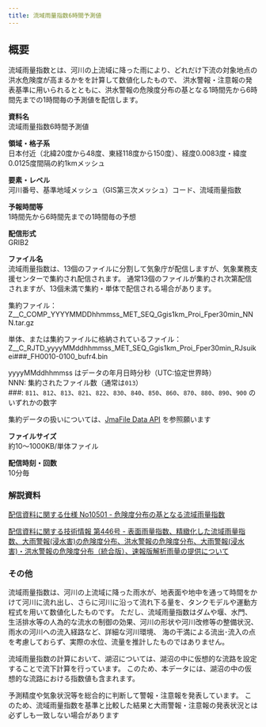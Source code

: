 ```yaml
---
title: 流域雨量指数6時間予測値
---
```


## 概要
流域雨量指数とは、河川の上流域に降った雨により、どれだけ下流の対象地点の洪水危険度が高まるかをを計算して数値化したもので、
洪水警報・注意報の発表基準に用いられるとともに、洪水警報の危険度分布の基となる1時間先から6時間先までの1時間毎の予測値を配信します。

**資料名** <br/>
流域雨量指数6時間予測値

**領域・格子系** <br/>
日本付近（北緯20度から48度、東経118度から150度）、経度0.0083度・緯度0.0125度間隔の約1kmメッシュ

**要素・レベル** <br/>
河川番号、基準地域メッシュ（GIS第三次メッシュ）コード、流域雨量指数

**予報時間等** <br/>
1時間先から6時間先までの1時間毎の予想

**配信形式** <br/>
GRIB2

**ファイル名** <br/>
流域雨量指数は、13個のファイルに分割して気象庁が配信しますが、気象業務支援センターで集約され配信されます。
通常13個のファイルが集約され次第配信されますが、13個未満で集約・単体で配信される場合があります。

集約ファイル： <br/>
Z__C_COMP_YYYYMMDDhhmmss_MET_SEQ_Ggis1km_Proi_Fper30min_NNN.tar.gz

単体、または集約ファイルに格納されているファイル： <br/>
Z__C_RJTD_yyyyMMddhhmmss_MET_SEQ_Ggis1km_Proi_Fper30min_RJsuikei###_FH0010-0100_bufr4.bin

yyyyMMddhhmmss はデータの年月日時分秒（UTC:協定世界時） <br/>
NNN: 集約されたファイル数（通常は`013`） <br/>
###: `811`、`812`、`813`、`821`、`822`、`830`、`840`、`850`、`860`、`870`、`880`、`890`、`900` のいずれかの数字

集約データの扱いについては、[JmaFile Data API](/docs/reference/api/v1/jmafile.data.md#format-concat) を参照願います

**ファイルサイズ** <br/>
約10～1000KB/単体ファイル

**配信時刻・回数** <br/>
10分毎

### 解説資料
[配信資料に関する仕様 No10501 - 危険度分布の基となる流域雨量指数](https://www.data.jma.go.jp/suishin/shiyou/pdf/no10501)


[配信資料に関する技術情報 第446号 - 表面雨量指数、精緻化した流域雨量指数、大雨警報(浸水害)の危険度分布、洪水警報の危険度分布、大雨警報(浸水害)・洪水警報の危険度分布（統合版）、速報版解析雨量の提供について](https://dmdata.jp/docs/jma/technical/446.pdf)

### その他

流域雨量指数は、河川の上流域に降った雨水が、地表面や地中を通って時間をかけて河川に流れ出し、さらに河川に沿って流れ下る量を、タンクモデルや運動方程式を用いて数値化したものです。
ただし、流域雨量指数はダムや堰、水門、生活排水等の人為的な流水の制御の効果、河川の形状や河川改修等の整備状況、雨水の河川への流入経路など、詳細な河川環境、
海の干満による流出･流入の点を考慮しておらず、実際の水位、流量を推計したものではありません。

流域雨量指数の計算において、湖沼については、湖沼の中に仮想的な流路を設定することで流下計算を行っています。
このため、本データには、湖沼の中の仮想的な流路における指数値も含まれます。

予測精度や気象状況等を総合的に判断して警報・注意報を発表しています。
このため、流域雨量指数を基準と比較した結果と大雨警報・注意報の発表状況とは必ずしも一致しない場合があります
